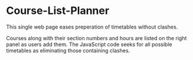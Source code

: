 # Course-List-Planner
This single web page eases preperation of timetables without clashes.

Courses along with their section numbers and hours are listed on the right panel as users add them.
The JavaScript code seeks for all possible timetables as eliminating those containing clashes.
